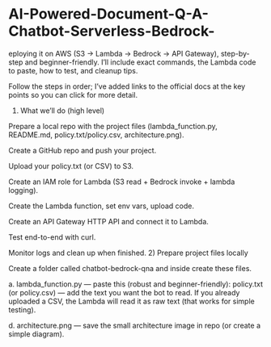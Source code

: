 # AI-Powered-Document-Q-A-Chatbot-Serverless-Bedrock-
eploying it on AWS (S3 → Lambda → Bedrock → API Gateway), step-by-step and beginner-friendly. I’ll include exact commands, the Lambda code to paste, how to test, and cleanup tips.

Follow the steps in order; I’ve added links to the official docs at the key points so you can click for more detail.

1) What we’ll do (high level)

Prepare a local repo with the project files (lambda_function.py, README.md, policy.txt/policy.csv, architecture.png).

Create a GitHub repo and push your project.

Upload your policy.txt (or CSV) to S3.

Create an IAM role for Lambda (S3 read + Bedrock invoke + lambda logging).

Create the Lambda function, set env vars, upload code.

Create an API Gateway HTTP API and connect it to Lambda.

Test end-to-end with curl.

Monitor logs and clean up when finished.
2) Prepare project files locally

Create a folder called chatbot-bedrock-qna and inside create these files.

a. lambda_function.py — paste this (robust and beginner-friendly):
policy.txt (or policy.csv) — add the text you want the bot to read. If you already uploaded a CSV, the Lambda will read it as raw text (that works for simple testing).

d. architecture.png — save the small architecture image in repo (or create a simple diagram).
